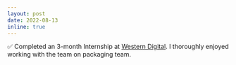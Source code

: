 ```yaml
---
layout: post
date: 2022-08-13
inline: true
---
```


✅ Completed an 3-month Internship at [Western Digital](https://www.westerndigital.com/). I thoroughly enjoyed working with the team on packaging team.
